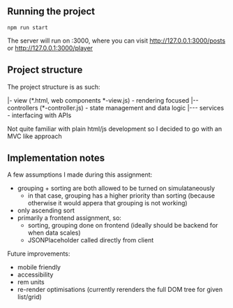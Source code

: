 ## Running the project

```
npm run start
```

The server will run on :3000, where you can visit http://127.0.0.1:3000/posts or http://127.0.0.1:3000/player

## Project structure

The project structure is as such:

|- view (\*.html, web components \*-view.js) - rendering focused
|-- controllers (\*-controller.js) - state management and data logic
|--- services - interfacing with APIs

Not quite familiar with plain html/js development so I decided to go with an MVC like approach

## Implementation notes

A few assumptions I made during this assignment:

- grouping + sorting are both allowed to be turned on simulataneously
  - in that case, grouping has a higher priority than sorting (because otherwise it would appera that grouping is not working)
- only ascending sort
- primarily a frontend assignment, so:
  - sorting, grouping done on frontend (ideally should be backend for when data scales)
  - JSONPlaceholder called directly from client

Future improvements:

- mobile friendly
- accessibility
- rem units
- re-render optimisations (currently rerenders the full DOM tree for given list/grid)
